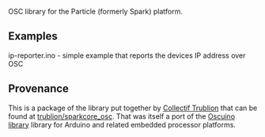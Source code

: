 OSC library for the Particle (formerly Spark) platform.

## Examples

ip-reporter.ino - simple example that reports the devices IP address over OSC

## Provenance

This is a package of the library put together by [Collectif Trublion](http://www.trublion.org/)
that can be found at [trublion/sparkcore_osc](https://github.com/trublion/sparkcore_osc).
That was itself a port of the [Oscuino library](https://github.com/CNMAT/OSC)
library for Arduino and related embedded processor platforms.
